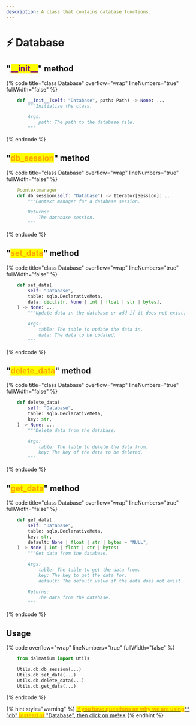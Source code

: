 ```yaml
---
description: A class that contains database functions.
---
```


# ⚡ Database

## "<mark style="color:purple;">\_\_init\_\_</mark>" method

{% code title="class Database" overflow="wrap" lineNumbers="true" fullWidth="false" %}

```python
    def __init__(self: "Database", path: Path) -> None: ...
        """Initialize the class.

        Args:
            path: The path to the database file.
        """
```

{% endcode %}

## "<mark style="color:orange;">db_session</mark>" method

{% code title="class Database" overflow="wrap" lineNumbers="true" fullWidth="false" %}

```python
    @contextmanager
    def db_session(self: "Database") -> Iterator[Session]: ...
        """Context manager for a database session.

        Returns:
            The database session.
        """
```

{% endcode %}

## "<mark style="color:orange;">set_data</mark>" method

{% code title="class Database" overflow="wrap" lineNumbers="true" fullWidth="false" %}

```python
    def set_data(
        self: "Database",
        table: sqlo.DeclarativeMeta,
        data: dict[str, None | int | float | str | bytes],
    ) -> None: ...
        """Update data in the database or add if it does not exist.

        Args:
            table: The table to update the data in.
            data: The data to be updated.
        """
```

{% endcode %}

## "<mark style="color:orange;">delete_data</mark>" method

{% code title="class Database" overflow="wrap" lineNumbers="true" fullWidth="false" %}

```python
    def delete_data(
        self: "Database",
        table: sqlo.DeclarativeMeta,
        key: str,
    ) -> None: ...
        """Delete data from the database.

        Args:
            table: The table to delete the data from.
            key: The key of the data to be deleted.
        """
```

{% endcode %}

## "<mark style="color:orange;">get_data</mark>" method

{% code title="class Database" overflow="wrap" lineNumbers="true" fullWidth="false" %}

```python
    def get_data(
        self: "Database",
        table: sqlo.DeclarativeMeta,
        key: str,
        default: None | float | str | bytes = "NULL",
    ) -> None | int | float | str | bytes:
        """Get data from the database.

        Args:
            table: The table to get the data from.
            key: The key to get the data for.
            default: The default value if the data does not exist.

        Returns:
            The data from the database.
        """
```

{% endcode %}

## Usage

{% code overflow="wrap" lineNumbers="true" fullWidth="false" %}

```python
    from dalmatium import Utils

    Utils.db.db_session(...)
    Utils.db.set_data(...)
    Utils.db.delete_data(...)
    Utils.db.get_data(...)
```

{% endcode %}

{% hint style="warning" %}
[<mark style="color:orange;">**If you have questions on why we are using**</mark>\*\* **<mark style="color:red;">**"db"**</mark>** **<mark style="color:orange;">**instead of**</mark>** **<mark style="color:red;">**"Database"**</mark><mark style="color:orange;">**, then click on me!\*\*</mark>](../quick-start.md)
{% endhint %}
